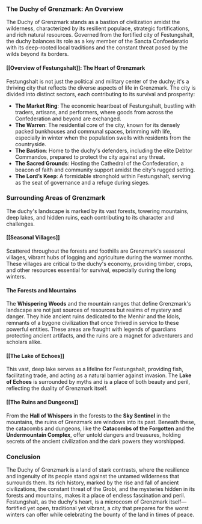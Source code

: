 ### The Duchy of Grenzmark: An Overview

The Duchy of Grenzmark stands as a bastion of civilization amidst the wilderness, characterized by its resilient populace, strategic fortifications, and rich natural resources. Governed from the fortified city of Festungshalt, the duchy balances its role as a key member of the Sancta Confoederatio with its deep-rooted local traditions and the constant threat posed by the wilds beyond its borders.

#### [[Overview of Festungshalt]]: The Heart of Grenzmark

Festungshalt is not just the political and military center of the duchy; it's a thriving city that reflects the diverse aspects of life in Grenzmark. The city is divided into distinct sectors, each contributing to its survival and prosperity:

- **The Market Ring**: The economic heartbeat of Festungshalt, bustling with traders, artisans, and performers, where goods from across the Confederation and beyond are exchanged.
- **The Warren**: The residential core of the city, known for its densely packed bunkhouses and communal spaces, brimming with life, especially in winter when the population swells with residents from the countryside.
- **The Bastion**: Home to the duchy's defenders, including the elite Debtor Commandos, prepared to protect the city against any threat.
- **The Sacred Grounds**: Hosting the Cathedral of the Confederation, a beacon of faith and community support amidst the city's rugged setting.
- **The Lord’s Keep**: A formidable stronghold within Festungshalt, serving as the seat of governance and a refuge during sieges.

### Surrounding Areas of Grenzmark

The duchy's landscape is marked by its vast forests, towering mountains, deep lakes, and hidden ruins, each contributing to its character and challenges.

#### [[Seasonal Villages]]

Scattered throughout the forests and foothills are Grenzmark's seasonal villages, vibrant hubs of logging and agriculture during the warmer months. These villages are critical to the duchy's economy, providing timber, crops, and other resources essential for survival, especially during the long winters.

#### The Forests and Mountains

The **Whispering Woods** and the mountain ranges that define Grenzmark's landscape are not just sources of resources but realms of mystery and danger. They hide ancient ruins dedicated to the Menhir and the Idols, remnants of a bygone civilization that once thrived in service to these powerful entities. These areas are fraught with legends of guardians protecting ancient artifacts, and the ruins are a magnet for adventurers and scholars alike.

#### [[The Lake of Echoes]]

This vast, deep lake serves as a lifeline for Festungshalt, providing fish, facilitating trade, and acting as a natural barrier against invasion. The **Lake of Echoes** is surrounded by myths and is a place of both beauty and peril, reflecting the duality of Grenzmark itself.

#### [[The Ruins and Dungeons]]

From the **Hall of Whispers** in the forests to the **Sky Sentinel** in the mountains, the ruins of Grenzmark are windows into its past. Beneath these, the catacombs and dungeons, like the **Catacombs of the Forgotten** and the **Undermountain Complex**, offer untold dangers and treasures, holding secrets of the ancient civilization and the dark powers they worshipped.

### Conclusion

The Duchy of Grenzmark is a land of stark contrasts, where the resilience and ingenuity of its people stand against the untamed wilderness that surrounds them. Its rich history, marked by the rise and fall of ancient civilizations, the constant threat of the Grobi, and the mysteries hidden in its forests and mountains, makes it a place of endless fascination and peril. Festungshalt, as the duchy's heart, is a microcosm of Grenzmark itself—fortified yet open, traditional yet vibrant, a city that prepares for the worst winters can offer while celebrating the bounty of the land in times of peace.